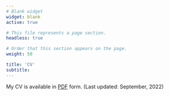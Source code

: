 ```yaml
---
# Blank widget
widget: blank
active: true

# This file represents a page section.
headless: true

# Order that this section appears on the page.
weight: 50

title: 'CV'
subtitle:
---
```


My CV is available in [PDF](cv/Curriculum_Vitae.pdf) form. (Last updated: September, 2022)